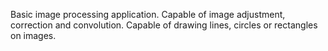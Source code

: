 Basic image processing application.
Capable of image adjustment, correction and convolution.
Capable of drawing lines, circles or rectangles on images.
